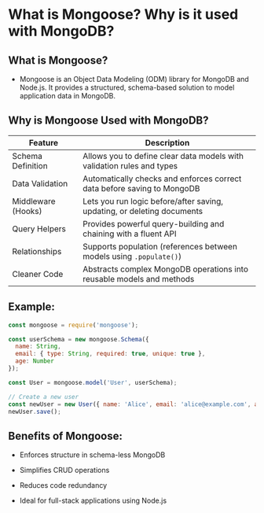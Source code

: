 # What is Mongoose? Why is it used with MongoDB?

## What is Mongoose?
- Mongoose is an Object Data Modeling (ODM) library for MongoDB and Node.js. It provides a structured, schema-based solution to model application data in MongoDB.

## Why is Mongoose Used with MongoDB?

| Feature              | Description                                                                 |
|----------------------|-----------------------------------------------------------------------------|
| Schema Definition    | Allows you to define clear data models with validation rules and types      |
| Data Validation      | Automatically checks and enforces correct data before saving to MongoDB     |
| Middleware (Hooks)   | Lets you run logic before/after saving, updating, or deleting documents      |
| Query Helpers        | Provides powerful query-building and chaining with a fluent API              |
| Relationships        | Supports population (references between models using `.populate()`)         |
| Cleaner Code         | Abstracts complex MongoDB operations into reusable models and methods        |


## Example:
```js
const mongoose = require('mongoose');

const userSchema = new mongoose.Schema({
  name: String,
  email: { type: String, required: true, unique: true },
  age: Number
});

const User = mongoose.model('User', userSchema);

// Create a new user
const newUser = new User({ name: 'Alice', email: 'alice@example.com', age: 25 });
newUser.save();
```

## Benefits of Mongoose:
- Enforces structure in schema-less MongoDB

- Simplifies CRUD operations

- Reduces code redundancy

- Ideal for full-stack applications using Node.js